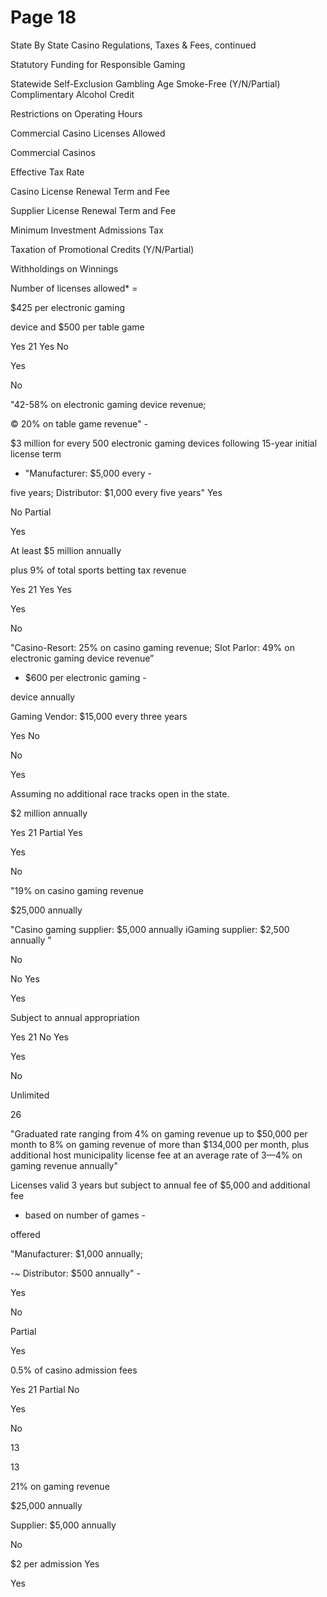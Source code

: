 # Page 18

State By State Casino Regulations, Taxes & Fees, continued

Statutory Funding for
Responsible Gaming

Statewide Self-Exclusion
Gambling Age
Smoke-Free (Y/N/Partial)
Complimentary Alcohol
Credit

Restrictions on Operating
Hours

Commercial Casino
Licenses Allowed

Commercial Casinos

Effective Tax Rate

Casino License Renewal
Term and Fee

Supplier License Renewal
Term and Fee

Minimum Investment
Admissions Tax

Taxation of Promotional
Credits (Y/N/Partial)

Withholdings on Winnings

Number of licenses allowed* =

$425 per electronic gaming

device and $500 per table
game

Yes
21
Yes
No

Yes

No

"42-58% on electronic
gaming device revenue;

© 20% on table game revenue" -

$3 million for every 500
electronic gaming devices
following 15-year initial
license term

- "Manufacturer: $5,000 every -

five years;
Distributor: $1,000 every
five years"
Yes

No
Partial

Yes

At least $5 million annuaIIy

plus 9% of total sports
betting tax revenue

Yes
21
Yes
Yes

Yes

No

"Casino-Resort: 25% on
casino gaming revenue;
Slot Parlor: 49% on
electronic gaming device
revenue”

- $600 per electronic gaming -

device annually

Gaming Vendor: $15,000
every three years

Yes
No

No

Yes

Assuming no additional race tracks open in the state.

$2 million annually

Yes
21
Partial
Yes

Yes

No

"19% on casino gaming
revenue

$25,000 annually

"Casino gaming supplier:
$5,000 annually
iGaming supplier: $2,500
annually "

No

No
Yes

Yes

Subject to annual
appropriation

Yes
21
No
Yes

Yes

No

Unlimited

26

"Graduated rate
ranging from 4% on
gaming revenue up to
$50,000 per month
to 8% on gaming
revenue of more than
$134,000 per month,
plus additional host
municipality license
fee at an average rate
of 3—4% on gaming
revenue annually"

Licenses valid 3 years but
subject to annual fee of
$5,000 and additional fee

- based on number of games -

offered

"Manufacturer: $1,000
annually;

-~ Distributor: $500 annually" -

Yes

No

Partial

Yes

0.5% of casino admission
fees

Yes
21
Partial
No

Yes

No

13

13

21% on gaming revenue

$25,000 annually

Supplier: $5,000 annually

No

$2 per admission
Yes

Yes

